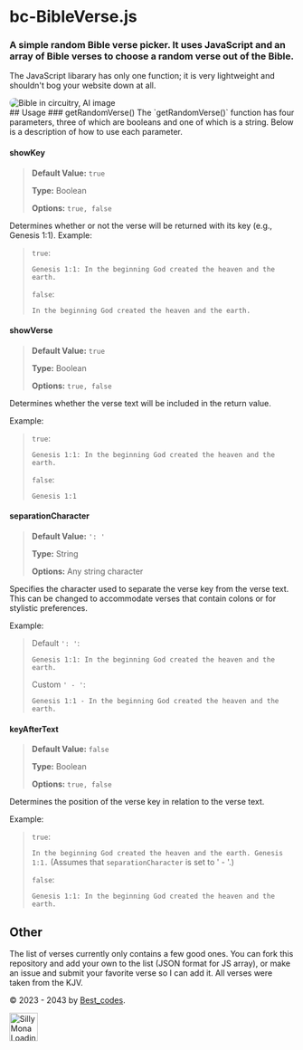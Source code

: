 # bc-BibleVerse.js
### A simple random Bible verse picker. It uses JavaScript and an array of Bible verses to choose a random verse out of the Bible.
The JavaScript libarary has only one function; it is very lightweight and shouldn't bog your website down at all. 

<img src="https://github.com/The-Best-Codes/bc-BibleVerse/assets/106822363/59ebe969-5857-4aac-8e23-580452f5dad3" alt="Bible in circuitry, AI image" ai="true" ai-type="Dalle-3" title="Does anyone ever look at hover titles?" target="_blank" style="border-radius: 15px" /> 


<br />
## Usage
### getRandomVerse()
The `getRandomVerse()` function has four parameters, three of which are booleans and one of which is a string. Below is a description of how to use each parameter.

#### showKey
>**Default Value:** `true`
>
>**Type:** Boolean
>
>**Options:** `true, false`

Determines whether or not the verse will be returned with its key (e.g., Genesis 1:1). Example:

>`true`:
>
>`Genesis 1:1: In the beginning God created the heaven and the earth.`
>
>`false`:
>
>`In the beginning God created the heaven and the earth.`

#### showVerse
>**Default Value:** `true`
>
>**Type:** Boolean
>
>**Options:** `true, false`

Determines whether the verse text will be included in the return value.

Example:

>`true`:
>
>`Genesis 1:1: In the beginning God created the heaven and the earth.`
>
>`false`:
>
>`Genesis 1:1`

#### separationCharacter
>**Default Value:** `': '`
>
>**Type:** String
>
>**Options:** Any string character

Specifies the character used to separate the verse key from the verse text. This can be changed to accommodate verses that contain colons or for stylistic preferences.

Example:

>Default `': '`:
>
>`Genesis 1:1: In the beginning God created the heaven and the earth.`
>
>Custom `' - '`:
>
>`Genesis 1:1 - In the beginning God created the heaven and the earth.`

#### keyAfterText
>**Default Value:** `false`
>
>**Type:** Boolean
>
>**Options:** `true, false`

Determines the position of the verse key in relation to the verse text.

Example:

>`true`:
>
>`In the beginning God created the heaven and the earth. Genesis 1:1.`
>(Assumes that `separationCharacter` is set to ' - '.)
>
>`false`:
>
>`Genesis 1:1: In the beginning God created the heaven and the earth.`

## Other
The list of verses currently only contains a few good ones. You can fork this repository and add your own to the list (JSON format for JS array), or make an issue and submit your favorite verse so I can add it. 
All verses were taken from the KJV.


© 2023 - 2043 by [Best_codes](https://the-best-codes.github.io/?github_bible_repo).

<img src="https://github.com/The-Best-Codes/bc-BibleVerse/assets/106822363/0318979d-cf88-485d-88b7-f633941ebe22" alt="Silly Mona Loading GIF" width=50 height=50 title="Why you hovering me??" target="_blank" onclick="console.log('Why you click me? I know this won't work, so why you looking at my README.md source??')" />
